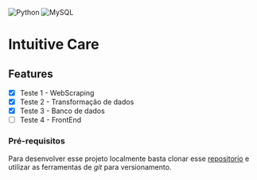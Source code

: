 ![Python](https://img.shields.io/badge/python-3670A0?style=for-the-badge&logo=python&logoColor=ffdd54) ![MySQL](https://img.shields.io/badge/mysql-%2300f.svg?style=for-the-badge&logo=mysql&logoColor=white)

# Intuitive Care

## Features
- [X] Teste 1 - WebScraping 
- [X] Teste 2 - Transformação de dados 
- [X] Teste 3 - Banco de dados 
- [ ] Teste 4 - FrontEnd 

### Pré-requisitos 
Para desenvolver esse projeto localmente basta clonar esse [repositorio](https://github.com/giovannabbottino/intuitive_care.git) e utilizar as ferramentas de _git_ para versionamento. 
